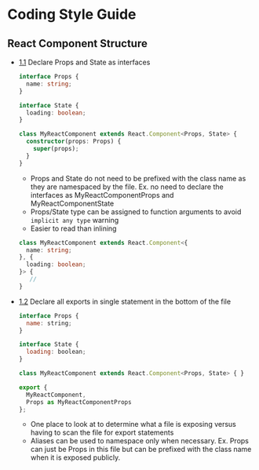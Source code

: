 # Coding Style Guide

## React Component Structure

  <a name="react-component-structure--props-and-state"></a><a name="1.1"></a>
  - [1.1](#react-component-structure--props-and-state) Declare Props and State as interfaces

    ```typescript
    interface Props {
      name: string;
    }

    interface State {
      loading: boolean;
    }

    class MyReactComponent extends React.Component<Props, State> {
      constructor(props: Props) {
        super(props);
      }
    }
    ```
    - Props and State do not need to be prefixed with the class name as they are namespaced by the file.
    Ex. no need to declare the interfaces as MyReactComponentProps and MyReactComponentState
    - Props/State type can be assigned to function arguments to avoid `implicit any type` warning
    - Easier to read than inlining
    ```typescript
    class MyReactComponent extends React.Component<{
      name: string;
    }, {
      loading: boolean;
    }> {
       //
    }
    ```

  <a name="react-component-structure--export"></a><a name="1.2"></a>
  - [1.2](#react-component-structure--export) Declare all exports in single statement in the bottom of the file

    ```javascript
    interface Props {
      name: string;
    }

    interface State {
      loading: boolean;
    }

    class MyReactComponent extends React.Component<Props, State> { }

    export {
      MyReactComponent,
      Props as MyReactComponentProps
    };
    ```
    - One place to look at to determine what a file is exposing versus having to scan the file for export statements
    - Aliases can be used to namespace only when necessary. Ex. Props can just be Props in this file but can be prefixed 
    with the class name when it is exposed publicly.
